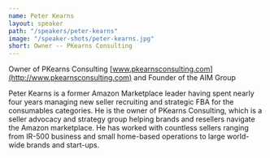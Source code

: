 ```yaml
---
name: Peter Kearns
layout: speaker
path: "/speakers/peter-kearns"
image: "/speaker-shots/peter-kearns.jpg"
short: Owner -- PKearns Consulting
---
```


Owner of PKearns Consulting [www.pkearnsconsulting.com](http://www.pkearnsconsulting.com) and Founder of the AIM Group

Peter Kearns is a former Amazon Marketplace leader having spent nearly four years managing new seller recruiting and strategic FBA for the consumables categories. He is the owner of PKearns Consulting, which is a seller advocacy and strategy group helping brands and resellers navigate the Amazon marketplace. He has worked with countless sellers ranging from IR-500 business and small home-based operations to large world-wide brands and start-ups.
